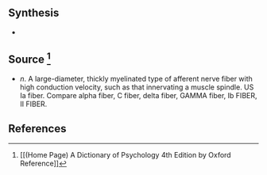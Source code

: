 ## Synthesis
- 
## Source [^1]
- $n$. A large-diameter, thickly myelinated type of afferent nerve fiber with high conduction velocity, such as that innervating a muscle spindle. US Ia fiber. Compare alpha fiber, C fiber, delta fiber, GAMMA fiber, Ib FIBER, II FIBER.
## References

[^1]: [[(Home Page) A Dictionary of Psychology 4th Edition by Oxford Reference]]